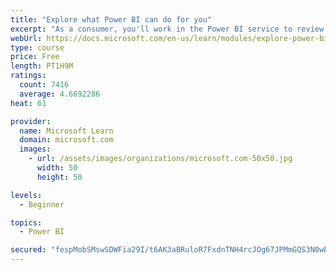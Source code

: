```yaml
---
title: "Explore what Power BI can do for you"
excerpt: "As a consumer, you'll work in the Power BI service to review and interact with content that has been shared with you. This module provides the foundational information that you need to work effectively in the Power BI service."
webUrl: https://docs.microsoft.com/en-us/learn/modules/explore-power-bi-service/
type: course
price: Free
length: PT1H9M
ratings:
  count: 7416
  average: 4.6692286
heat: 61

provider:
  name: Microsoft Learn
  domain: microsoft.com
  images:
    - url: /assets/images/organizations/microsoft.com-50x50.jpg
      width: 50
      height: 50

levels:
  - Beginner

topics:
  - Power BI

secured: "fespMobSMswSDWFia29I/t6AK3aBRuloR7FxdnTNH4rcJOg67JPMmGQS3N0wBKg2rJ31mgn3nOR9LxrUHi1E3MPmYfs/jCsrEI22I0lX9xqYMiB4hD9J8lnKJ3C63b5iqjw3j/0Jbx4LtqGPUTD8L5DeQgVpw9jiJxGOt5PRCNar0RSZVt7LA77G1ipHGzs6EagKDTSu21zkt9mPNT94tWP0eCRy+SOy5+CL/9PrAybdagTZJvBKoknsTBvkIamdWLkn2JOQF2yhXPisOhJxwBm8d4j3XsY+BwJdRJH91tVK2y8yNrCecr68QFhxDQP998UonEpounhz2unXavYJInDMPfsWkwkKVRZeObb+KdjoPjOmFsebYibOPJXZa7XM+rO7AR4+IQvcCTMOWGgMczcXruLORmOGEV4f7Jtur40=;82HDfCFX4ADzrfDwZzSU9w=="
---
```



